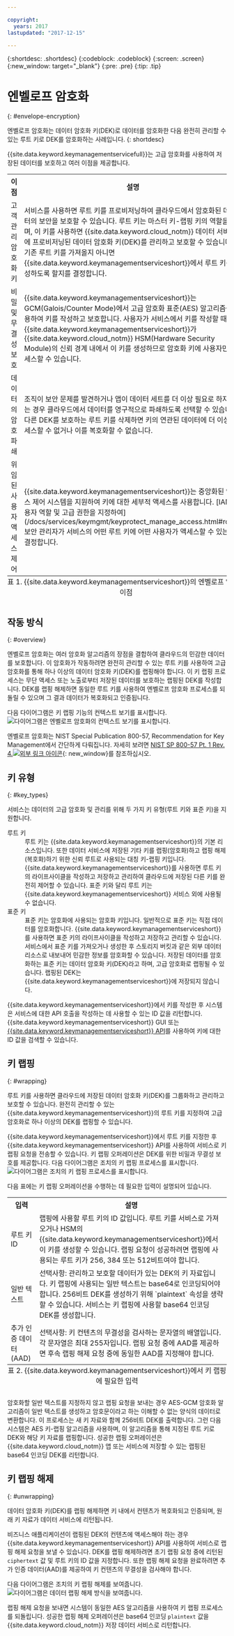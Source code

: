 ```yaml
---

copyright:
  years: 2017
lastupdated: "2017-12-15"

---
```


{:shortdesc: .shortdesc}
{:codeblock: .codeblock}
{:screen: .screen}
{:new_window: target="_blank"}
{:pre: .pre}
{:tip: .tip}

# 엔벨로프 암호화
{: #envelope-encryption}

엔벨로프 암호화는 데이터 암호화 키(DEK)로 데이터를 암호화한 다음 완전히 관리할 수 있는 루트 키로 DEK를 암호화하는 사례입니다.
{: shortdesc}

{{site.data.keyword.keymanagementservicefull}}는 고급 암호화를 사용하여 저장된 데이터를 보호하고 여러 이점을 제공합니다.

<table>
  <th>이점</th>
  <th>설명</th>
  <tr>
    <td>고객 관리 암호화 키</td>
    <td>서비스를 사용하면 루트 키를 프로비저닝하여 클라우드에서 암호화된 데이터의 보안을 보호할 수 있습니다. 루트 키는 마스터 키-랩핑 키의 역할을 하며, 이 키를 사용하면 {{site.data.keyword.cloud_notm}} 데이터 서비스에 프로비저닝된 데이터 암호화 키(DEK)를 관리하고 보호할 수 있습니다. 기존 루트 키를 가져올지 아니면 {{site.data.keyword.keymanagementserviceshort}}에서 루트 키를 생성하도록 할지를 결정합니다.</td>
  </tr>
  <tr>
    <td>비밀 및 무결성 보호</td>
    <td>{{site.data.keyword.keymanagementserviceshort}}는 GCM(Galois/Counter Mode)에서 고급 암호화 표준(AES) 알고리즘을 사용하여 키를 작성하고 보호합니다. 사용자가 서비스에서 키를 작성할 때, {{site.data.keyword.keymanagementserviceshort}}가 {{site.data.keyword.cloud_notm}} HSM(Hardware Security Module)의 신뢰 경계 내에서 이 키를 생성하므로 암호화 키에 사용자만 액세스할 수 있습니다.</td>
  </tr>
  <tr>
    <td>데이터의 암호 파쇄</td>
    <td>조직이 보안 문제를 발견하거나 앱이 데이터 세트를 더 이상 필요로 하지 않는 경우 클라우드에서 데이터를 영구적으로 파쇄하도록 선택할 수 있습니다. 다른 DEK를 보호하는 루트 키를 삭제하면 키의 연관된 데이터에 더 이상 액세스할 수 없거나 이를 복호화할 수 없습니다.</td>
  </tr>
  <tr>
    <td>위임된 사용자 액세스 제어</td>
    <td>{{site.data.keyword.keymanagementserviceshort}}는 중앙화된 액세스 제어 시스템을 지원하여 키에 대한 세부적 액세스를 사용합니다. [IAM 사용자 역할 및 고급 권한을 지정하여](/docs/services/keymgmt/keyprotect_manage_access.html#roles) 보안 관리자가 서비스의 어떤 루트 키에 어떤 사용자가 액세스할 수 있는지를 결정합니다.</td>
  </tr>
  <caption style="caption-side:bottom;">표 1. {{site.data.keyword.keymanagementserviceshort}}의 엔벨로프 암호화 이점</caption>
</table>

## 작동 방식
{: #overview}

엔벨로프 암호화는 여러 암호화 알고리즘의 장점을 결합하여 클라우드의 민감한 데이터를 보호합니다. 이 암호화가 작동하려면 완전히 관리할 수 있는 루트 키를 사용하여 고급 암호화를 통해 하나 이상의 데이터 암호화 키(DEK)를 랩핑해야 합니다. 이 키 랩핑 프로세스는 무단 액세스 또는 노출로부터 저장된 데이터를 보호하는 랩핑된 DEK를 작성합니다. DEK를 랩핑 해제하면 동일한 루트 키를 사용하여 엔벨로프 암호화 프로세스를 되돌릴 수 있으며 그 결과 데이터가 복호화되고 인증됩니다.
 
다음 다이어그램은 키 랩핑 기능의 컨텍스트 보기를 표시합니다.
![다이어그램은 엔벨로프 암호화의 컨텍스트 보기를 표시합니다.](images/Figure-1-in-encryption-content.png)

엔벨로프 암호화는 NIST Special Publication 800-57, Recommendation for Key Management에서 간단하게 다뤄집니다. 자세히 보려면 [NIST SP 800-57 Pt. 1 Rev. 4.![외부 링크 아이콘](../../icons/launch-glyph.svg "외부 링크 아이콘")](http://nvlpubs.nist.gov/nistpubs/SpecialPublications/NIST.SP.800-57pt1r4.pdf){: new_window}를 참조하십시오.

## 키 유형
{: #key_types}

서비스는 데이터의 고급 암호화 및 관리를 위해 두 가지 키 유형(루트 키와 표준 키)을 지원합니다.

<dl>
  <dt>루트 키</dt>
    <dd>루트 키는 {{site.data.keyword.keymanagementserviceshort}}의 기본 리소스입니다. 또한 데이터 서비스에 저장된 기타 키를 랩핑(암호화)하고 랩핑 해제(복호화)하기 위한 신뢰 루트로 사용되는 대칭 키-랩핑 키입니다. {{site.data.keyword.keymanagementserviceshort}}를 사용하면 루트 키의 라이프사이클을 작성하고 저장하고 관리하여 클라우드에 저장된 다른 키를 완전히 제어할 수 있습니다. 표준 키와 달리 루트 키는 {{site.data.keyword.keymanagementserviceshort}} 서비스 외에 사용될 수 없습니다.</dd>
  <dt>표준 키</dt>
    <dd>표준 키는 암호화에 사용되는 암호화 키입니다. 일반적으로 표준 키는 직접 데이터를 암호화합니다. {{site.data.keyword.keymanagementserviceshort}}를 사용하면 표준 키의 라이프사이클을 작성하고 저장하고 관리할 수 있습니다. 서비스에서 표준 키를 가져오거나 생성한 후 스토리지 버킷과 같은 외부 데이터 리소스로 내보내어 민감한 정보를 암호화할 수 있습니다. 저장된 데이터를 암호화하는 표준 키는 데이터 암호화 키(DEK)라고 하며, 고급 암호화로 랩핑될 수 있습니다. 랩핑된 DEK는 {{site.data.keyword.keymanagementserviceshort}}에 저장되지 않습니다.</dd>
</dl>

{{site.data.keyword.keymanagementserviceshort}}에서 키를 작성한 후 시스템은 서비스에 대한 API 호출을 작성하는 데 사용할 수 있는 ID 값을 리턴합니다. {{site.data.keyword.keymanagementserviceshort}} GUI 또는 [{{site.data.keyword.keymanagementserviceshort}} API](https://console.ng.bluemix.net/apidocs/639)를 사용하여 키에 대한 ID 값을 검색할 수 있습니다. 

## 키 랩핑
{: #wrapping}

루트 키를 사용하면 클라우드에 저장된 데이터 암호화 키(DEK)를 그룹화하고 관리하고 보호할 수 있습니다. 완전히 관리할 수 있는 {{site.data.keyword.keymanagementserviceshort}}의 루트 키를 지정하여 고급 암호화로 하나 이상의 DEK를 랩핑할 수 있습니다. 

{{site.data.keyword.keymanagementserviceshort}}에서 루트 키를 지정한 후 {{site.data.keyword.keymanagementserviceshort}} API를 사용하여 서비스로 키 랩핑 요청을 전송할 수 있습니다. 키 랩핑 오퍼레이션은 DEK를 위한 비밀과 무결성 보호를 제공합니다. 다음 다이어그램은 조치의 키 랩핑 프로세스를 표시합니다.
![다이어그램은 조치의 키 랩핑 프로세스를 표시합니다.](images/Figure-2-in-encryption-content.png)

다음 표에는 키 랩핑 오퍼레이션을 수행하는 데 필요한 입력이 설명되어 있습니다.
<table>
  <th>입력</th>
  <th>설명</th>
  <tr>
    <td>루트 키 ID</td>
    <td>랩핑에 사용할 루트 키의 ID 값입니다. 루트 키를 서비스로 가져오거나 HSM의 {{site.data.keyword.keymanagementserviceshort}}에서 이 키를 생성할 수 있습니다. 랩핑 요청이 성공하려면 랩핑에 사용되는 루트 키가 256, 384 또는 512비트여야 합니다.</td>
  </tr>
  <tr>
    <td>일반 텍스트</td>
    <td>선택사항: 관리하고 보호할 데이터가 있는 DEK의 키 자료입니다. 키 랩핑에 사용되는 일반 텍스트는 base64로 인코딩되어야 합니다. 256비트 DEK를 생성하기 위해 `plaintext` 속성을 생략할 수 있습니다. 서비스는 키 랩핑에 사용할 base64 인코딩 DEK를 생성합니다.</td>
  </tr>
  <tr>
    <td>추가 인증 데이터(AAD)</td>
    <td>선택사항: 키 컨텐츠의 무결성을 검사하는 문자열의 배열입니다. 각 문자열은 최대 255자입니다. 랩핑 요청 중에 AAD를 제공하면 후속 랩핑 해제 요청 중에 동일한 AAD를 지정해야 합니다.</td>
  </tr>
    <caption style="caption-side:bottom;">표 2. {{site.data.keyword.keymanagementserviceshort}}에서 키 랩핑에 필요한 입력</caption>
</table>

암호화할 일반 텍스트를 지정하지 않고 랩핑 요청을 보내는 경우 AES-GCM 암호화 알고리즘이 일반 텍스트를 생성하고 암호문이라고 하는 이해할 수 없는 양식의 데이터로 변환합니다. 이 프로세스는 새 키 자료와 함께 256비트 DEK를 출력합니다. 그런 다음 시스템은 AES 키-랩핑 알고리즘을 사용하며, 이 알고리즘을 통해 지정된 루트 키로 DEK와 해당 키 자료를 랩핑합니다. 성공한 랩핑 오퍼레이션은 {{site.data.keyword.cloud_notm}} 앱 또는 서비스에 저장할 수 있는 랩핑된 base64 인코딩 DEK를 리턴합니다. 

## 키 랩핑 해제
{: #unwrapping}

데이터 암호화 키(DEK)를 랩핑 해제하면 키 내에서 컨텐츠가 복호화되고 인증되며, 원래 키 자료가 데이터 서비스에 리턴됩니다. 

비즈니스 애플리케이션이 랩핑된 DEK의 컨텐츠에 액세스해야 하는 경우 {{site.data.keyword.keymanagementserviceshort}} API를 사용하여 서비스로 랩핑 해제 요청을 보낼 수 있습니다. DEK를 랩핑 해제하려면 초기 랩핑 요청 중에 리턴된 `ciphertext` 값 및 루트 키의 ID 값을 지정합니다. 또한 랩핑 해제 요청을 완료하려면 추가 인증 데이터(AAD)를 제공하여 키 컨텐츠의 무결성을 검사해야 합니다.

다음 다이어그램은 조치의 키 랩핑 해제를 보여줍니다.
![다이어그램은 데이터 랩핑 해제 방식을 보여줍니다.](images/Figure-3-in-encryption-content.png)

랩핑 해제 요청을 보내면 시스템이 동일한 AES 알고리즘을 사용하여 키 랩핑 프로세스를 되돌립니다. 성공한 랩핑 해제 오퍼레이션은 base64 인코딩 `plaintext` 값을 {{site.data.keyword.cloud_notm}} 저장 데이터 서비스로 리턴합니다.




